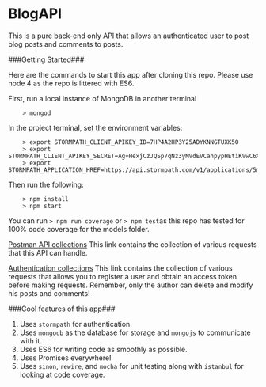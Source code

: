 # BlogAPI

This is a pure back-end only API that allows an authenticated user to post blog posts and comments to posts.

###Getting Started###

Here are the commands to start this app after cloning this repo. Please use node 4 as the repo is littered with ES6.

First, run a local instance of MongoDB in another terminal

```
	> mongod
```

In the project terminal, set the environment variables:

```
	> export STORMPATH_CLIENT_APIKEY_ID=7HP4A2HP3Y25ADYKNNGTUXK5O
	> export STORMPATH_CLIENT_APIKEY_SECRET=Ag+HexjCzJQSp7qNz3yMVdEVCahpypHEtiKVwC6XInI
	> export STORMPATH_APPLICATION_HREF=https://api.stormpath.com/v1/applications/5mzuITapiJHfjvla4fCoFN
```
Then run the following:

```
	> npm install
	> npm start
```

You can run `> npm run coverage` or `> npm test`as this repo has tested for 100% code coverage for the models folder.

[Postman API collections](https://www.getpostman.com/collections/b27e6a7918b4a566cc0e)
This link contains the collection of various requests that this API can handle.

[Authentication collections](https://www.getpostman.com/collections/f58402c8e20346821094) This link contains the collection of various requests that allows you to register a user and obtain an access token before making requests. Remember, only the author can delete and modify his posts and comments!

###Cool features of this app###
1. Uses `stormpath` for authentication.
1. Uses `mongodb` as the database for storage and `mongojs` to communicate with it.
1. Uses ES6 for writing code as smoothly as possible.
1. Uses Promises everywhere!
1. Uses `sinon`, `rewire`, and `mocha` for unit testing along with `istanbul` for looking at code coverage.